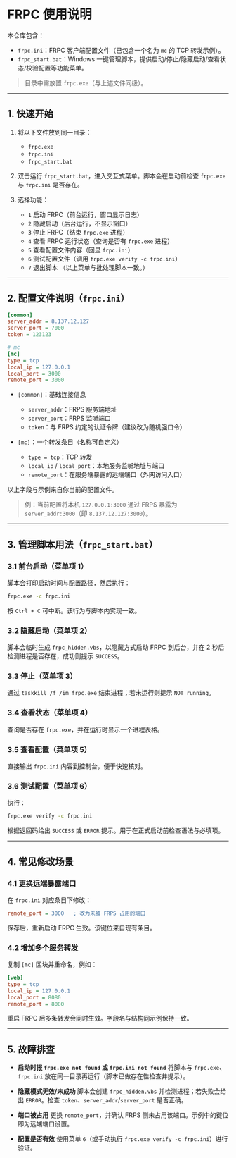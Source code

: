 # FRPC 使用说明

本仓库包含：

* `frpc.ini`：FRPC 客户端配置文件（已包含一个名为 `mc` 的 TCP 转发示例）。
* `frpc_start.bat`：Windows 一键管理脚本，提供启动/停止/隐藏启动/查看状态/校验配置等功能菜单。

> 目录中需放置 `frpc.exe`（与上述文件同级）。

---

## 1. 快速开始

1. 将以下文件放到同一目录：

   * `frpc.exe`
   * `frpc.ini`
   * `frpc_start.bat`

2. 双击运行 `frpc_start.bat`，进入交互式菜单。脚本会在启动前检查 `frpc.exe` 与 `frpc.ini` 是否存在。

3. 选择功能：

   * `1` 启动 FRPC（前台运行，窗口显示日志）
   * `2` 隐藏启动（后台运行，不显示窗口）
   * `3` 停止 FRPC（结束 `frpc.exe` 进程）
   * `4` 查看 FRPC 运行状态（查询是否有 `frpc.exe` 进程）
   * `5` 查看配置文件内容（回显 `frpc.ini`）
   * `6` 测试配置文件（调用 `frpc.exe verify -c frpc.ini`）
   * `7` 退出脚本
     （以上菜单与批处理脚本一致。）

---

## 2. 配置文件说明（`frpc.ini`）

```ini
[common]
server_addr = 8.137.12.127
server_port = 7000
token = 123123

# mc
[mc]
type = tcp
local_ip = 127.0.0.1
local_port = 3000
remote_port = 3000
```

* `[common]`：基础连接信息

  * `server_addr`：FRPS 服务端地址
  * `server_port`：FRPS 监听端口
  * `token`：与 FRPS 约定的认证令牌（建议改为随机强口令）
* `[mc]`：一个转发条目（名称可自定义）

  * `type = tcp`：TCP 转发
  * `local_ip` / `local_port`：本地服务监听地址与端口
  * `remote_port`：在服务端暴露的远端端口（外网访问入口）

以上字段与示例来自你当前的配置文件。

> 例：当前配置将本机 `127.0.0.1:3000` 通过 FRPS 暴露为 `server_addr:3000`（即 `8.137.12.127:3000`）。

---

## 3. 管理脚本用法（`frpc_start.bat`）

### 3.1 前台启动（菜单项 1）

脚本会打印启动时间与配置路径，然后执行：

```bat
frpc.exe -c frpc.ini
```

按 `Ctrl + C` 可中断。该行为与脚本内实现一致。

### 3.2 隐藏启动（菜单项 2）

脚本会临时生成 `frpc_hidden.vbs`，以隐藏方式启动 FRPC 到后台，并在 2 秒后检测进程是否存在，成功则提示 `SUCCESS`。

### 3.3 停止（菜单项 3）

通过 `taskkill /f /im frpc.exe` 结束进程；若未运行则提示 `NOT running`。

### 3.4 查看状态（菜单项 4）

查询是否存在 `frpc.exe`，并在运行时显示一个进程表格。

### 3.5 查看配置（菜单项 5）

直接输出 `frpc.ini` 内容到控制台，便于快速核对。

### 3.6 测试配置（菜单项 6）

执行：

```bat
frpc.exe verify -c frpc.ini
```

根据返回码给出 `SUCCESS` 或 `ERROR` 提示。用于在正式启动前检查语法与必填项。

---

## 4. 常见修改场景

### 4.1 更换远端暴露端口

在 `frpc.ini` 对应条目下修改：

```ini
remote_port = 3000   ; 改为未被 FRPS 占用的端口
```

保存后，重新启动 FRPC 生效。该键位来自现有条目。

### 4.2 增加多个服务转发

复制 `[mc]` 区块并重命名，例如：

```ini
[web]
type = tcp
local_ip = 127.0.0.1
local_port = 8080
remote_port = 8080
```

重启 FRPC 后多条转发会同时生效。字段名与结构同示例保持一致。

---

## 5. 故障排查

* **启动时报 `frpc.exe not found` 或 `frpc.ini not found`**
  将脚本与 `frpc.exe`、`frpc.ini` 放在同一目录再运行（脚本已做存在性检查并提示）。

* **隐藏模式无效/未成功**
  脚本会创建 `frpc_hidden.vbs` 并检测进程；若失败会给出 `ERROR`。检查 `token`、`server_addr`/`server_port` 是否正确。

* **端口被占用**
  更换 `remote_port`，并确认 FRPS 侧未占用该端口。示例中的键位即为远端端口设置。

* **配置是否有效**
  使用菜单 `6`（或手动执行 `frpc.exe verify -c frpc.ini`）进行验证。
